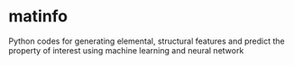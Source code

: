 # matinfo
Python codes for generating elemental, structural features and predict the property of interest using machine learning and neural network
